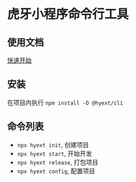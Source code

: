 # 虎牙小程序命令行工具

## 使用文档

[快速开始](https://dev.huya.com/docs/#/getting-started)

## 安装

在项目内执行 `npm install -D @hyext/cli`


## 命令列表

- `npx hyext init`, 创建项目
- `npx hyext start`, 开始开发
- `npx hyext release`, 打包项目
- `npx hyext config`, 配置项目
